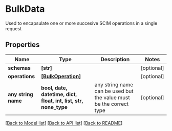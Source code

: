 # BulkData

Used to encapsulate one or more succesive SCIM operations in a single request

## Properties
Name | Type | Description | Notes
------------ | ------------- | ------------- | -------------
**schemas** | **[str]** |  | [optional] 
**operations** | [**[BulkOperation]**](BulkOperation.md) |  | [optional] 
**any string name** | **bool, date, datetime, dict, float, int, list, str, none_type** | any string name can be used but the value must be the correct type | [optional]

[[Back to Model list]](../README.md#documentation-for-models) [[Back to API list]](../README.md#documentation-for-api-endpoints) [[Back to README]](../README.md)


